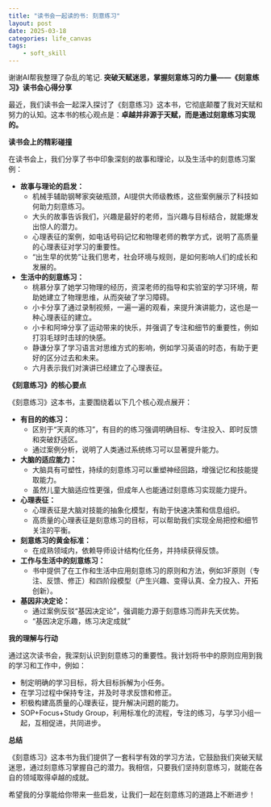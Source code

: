 ```yaml
---
title: "读书会一起读的书: 刻意练习"
layout: post
date: 2025-03-18
categories: life_canvas
tags:
    - soft_skill
---
```

谢谢AI帮我整理了杂乱的笔记.
**突破天赋迷思，掌握刻意练习的力量——《刻意练习》读书会心得分享**

最近，我们读书会一起深入探讨了《刻意练习》这本书，它彻底颠覆了我对天赋和努力的认知。这本书的核心观点是：**卓越并非源于天赋，而是通过刻意练习实现的。**

**读书会上的精彩碰撞**

在读书会上，我们分享了书中印象深刻的故事和理论，以及生活中的刻意练习案例：

* **故事与理论的启发：**
    * 机械手辅助钢琴家突破瓶颈，AI提供大师级教练，这些案例展示了科技如何助力刻意练习。
    * 大头的故事告诉我们，兴趣是最好的老师，当兴趣与目标结合，就能爆发出惊人的潜力。
    * 心理表征的案例，如电话号码记忆和物理老师的教学方式，说明了高质量的心理表征对学习的重要性。
    * “出生早的优势”让我们思考，社会环境与规则，是如何影响人们的成长和发展的。
* **生活中的刻意练习：**
    * 桃慕分享了她学习物理的经历，资深老师的指导和实验室的学习环境，帮助她建立了物理思维，从而突破了学习障碍。
    * 小卡分享了通过录制视频，一遍一遍的观看，来提升演讲能力，这也是一种心理表征的建立。
    * 小卡和阿坤分享了运动带来的快乐，并强调了专注和细节的重要性，例如打羽毛球时击球的快感。
    * 静谦分享了学习语言对思维方式的影响，例如学习英语的时态，有助于更好的区分过去和未来。
    * 六月表示我们对演讲已经建立了心理表征。

**《刻意练习》的核心要点**

《刻意练习》这本书，主要围绕着以下几个核心观点展开：

* **有目的的练习：**
    * 区别于“天真的练习”，有目的的练习强调明确目标、专注投入、即时反馈和突破舒适区。
    * 通过案例分析，说明了人类通过系统练习可以显著提升能力。
* **大脑的适应能力：**
    * 大脑具有可塑性，持续的刻意练习可以重塑神经回路，增强记忆和技能提取能力。
    * 虽然儿童大脑适应性更强，但成年人也能通过刻意练习实现能力提升。
* **心理表征：**
    * 心理表征是大脑对技能的抽象化模型，有助于快速决策和信息组织。
    * 高质量的心理表征是刻意练习的目标，可以帮助我们实现全局把控和细节关注的平衡。
* **刻意练习的黄金标准：**
    * 在成熟领域内，依赖导师设计结构化任务，并持续获得反馈。
* **工作与生活中的刻意练习：**
    * 书中提供了在工作和生活中应用刻意练习的原则和方法，例如3F原则（专注、反馈、修正）和四阶段模型（产生兴趣、变得认真、全力投入、开拓创新）。
* **基因非决定论：**
    * 通过案例反驳“基因决定论”，强调能力源于刻意练习而非先天优势。
    * “基因决定乐趣，练习决定成就”

**我的理解与行动**

通过这次读书会，我深刻认识到刻意练习的重要性。我计划将书中的原则应用到我的学习和工作中，例如：

* 制定明确的学习目标，将大目标拆解为小任务。
* 在学习过程中保持专注，并及时寻求反馈和修正。
* 积极构建高质量的心理表征，提升解决问题的能力。
* SOP+Focus+Study Group，利用标准化的流程，专注的练习，与学习小组一起，互相促进，共同进步。

**总结**

《刻意练习》这本书为我们提供了一套科学有效的学习方法，它鼓励我们突破天赋迷思，通过刻意练习掌握自己的潜力。我相信，只要我们坚持刻意练习，就能在各自的领域取得卓越的成就。

希望我的分享能给你带来一些启发，让我们一起在刻意练习的道路上不断进步！
